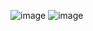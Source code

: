 ![image](https://github.com/user-attachments/assets/dcd02057-8bb2-446c-8da2-cf5a99166202)
![image](https://github.com/user-attachments/assets/9f1950bd-a129-4726-bea9-4bfdd4f7cc7f)
